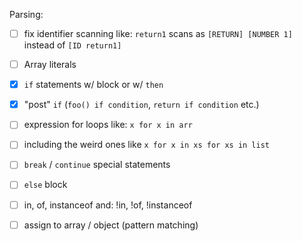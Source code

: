 Parsing:

- [ ] fix identifier scanning like:
    `return1` scans as `[RETURN] [NUMBER 1]` instead of `[ID return1]`

- [ ] Array literals

- [x] `if` statements w/ block or w/ `then`
- [x] "post" `if` (`foo() if condition`, `return if condition` etc.)
- [ ] expression for loops like:
    `x for x in arr`
- [ ] including the weird ones like
    `x for x in xs for xs in list`
- [ ] `break` / `continue` special statements
- [ ] `else` block

- [ ] in, of, instanceof and: !in, !of, !instanceof

- [ ] assign to array / object (pattern matching)